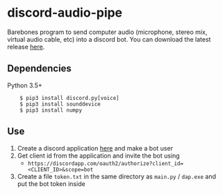 # discord-audio-pipe
Barebones program to send computer audio (microphone, stereo mix, virtual audio cable, etc) into a discord bot.
You can download the latest release [here](https://github.com/QiCuiHub/discord-audio-pipe/releases).

## Dependencies
Python 3.5+
```
    $ pip3 install discord.py[voice]
    $ pip3 install sounddevice
    $ pip3 install numpy
```

## Use
1. Create a discord application [here](https://discordapp.com/developers/applications/me) and make a bot user
3. Get client id from the application and invite the bot using
   - ``https://discordapp.com/oauth2/authorize?client_id=<CLIENT_ID>&scope=bot``
4. Create a file ``token.txt`` in the same directory as ``main.py`` / ``dap.exe`` and put the bot token inside
